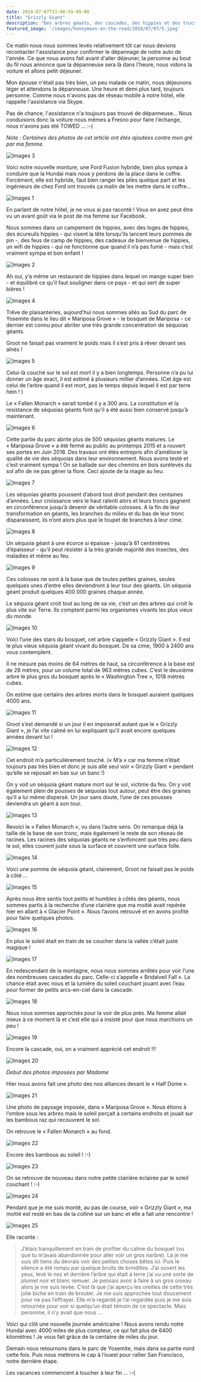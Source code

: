 ```yaml
---
date: 2018-07-07T23:00:59-09:00
title: "Grizzly Giant"
description: "Des arbres géants, des cascades, des hippies et des trucs mignons"
featured_image: '/images/honeymoon-on-the-road/2018/07/07/5.jpeg'
---
```


Ce matin nous nous sommes levés relativement tôt car nous devions recontacter l'assistance pour confirmer le dépannage de notre auto de l'année. Ce que nous avons fait avant d'aller déjeuner, la personne au bout du fil nous annonce que la dépanneuse sera là dans l'heure, nous vidons la voiture et allons petit déjeuner. 

Mon épouse n'était pas très bien, un peu malade ce matin, nous déjeunons léger et attendons la dépanneuse. Une heure et demi plus tard, toujours personne. Comme nous n'avons pas de réseau mobile à notre hôtel, elle rappelle l'assistance via Skype. 

Pas de chance, l'assistance n'a toujours pas trouvé de dépanneuse... Nous conduisons donc la voiture nous mêmes a Fresno pour faire l'échange, nous n'avons pas été TOWED ... :-(


*Note : Certaines des photos de cet article ont étés ajoutées contre mon gré par ma femme.*

![Images 3](/images/honeymoon-on-the-road/2018/07/07/3.jpeg)

Voici notre nouvelle monture, une Ford Fusion hybride, bien plus sympa à conduire que la Hundai mais nous y perdons de la place dans le coffre. Forcément, elle est hybride, faut bien ranger les piles quelque part et les ingénieurs de chez Ford ont trouvés ça malin de les mettre dans le coffre...

![Images 1](/images/honeymoon-on-the-road/2018/07/07/1.jpeg)

En parlant de notre hôtel, je ne vous ai pas raconté ! Vous en avez peut être vu un avant goût via le post de ma femme sur Facebook. 

Nous sommes dans un campement de hippies, avec des loges de hippies, des écureuils hippies - qui visent la tête lorsqu’ils lancent leurs pommes de pin -, des feus de camp de hippies, des cadeaux de bienvenue de hippies, un wifi de hippies - qui ne fonctionne que quand il n’a pas fumé - mais c’est vraiment sympa et bon enfant !

![Images 2](/images/honeymoon-on-the-road/2018/07/07/2.jpeg)

Ah oui, y’a même un restaurant de hippies dans lequel on mange super bien - et équilibré ce qu’il faut souligner dans ce pays - et qui sert de super bières !

![Images 4](/images/honeymoon-on-the-road/2018/07/07/4.jpeg)

Trêve de plaisanteries, aujourd’hui nous sommes allés au Sud du parc de Yosemite dans le lieu dit « Mariposa Grove » - le bosquet de Mariposa - ce dernier est connu pour abriter une très grande concentration de séquoias géants. 

Groot ne faisait pas vraiment le poids mais il s’est pris à rêver devant ses aînés !

![Images 5](/images/honeymoon-on-the-road/2018/07/07/5.jpeg)

Celui-là couché sur le sol est mort il y a bien longtemps. Personne n’a pu lui donner un âge exact, il est estimé à plusieurs millier d’années. (Cet âge est celui de l’arbre quand il est mort, pas le temps depuis lequel il est par terre hein ! )

Le « Fallen Monarch » serait tombé il y a 300 ans. La constitution et la resistance de séquoias géants font qu’il a été aussi bien conservé jusqu’à maintenant. 

![Images 6](/images/honeymoon-on-the-road/2018/07/07/6.jpeg)

Cette partie du parc abrite plus de 500 séquoias géants matures. Le « Mariposa Grove » a été fermé au public au printemps 2015 et a rouvert ses portes en Juin 2018. Des travaux ont étés entrepris afin d’améliorer la qualité de vie des séquoias dans leur environnement. Nous avons testé et c’est vraiment sympa ! On se ballade sur des chemins en bois surélevés du sol afin de ne pas gêner la flore. Ceci ajoute de la magie au lieu. 

![Images 7](/images/honeymoon-on-the-road/2018/07/07/7.jpeg)

Les séquoias géants poussent d’abord tout droit pendant des centaines d’années. Leur croissance vers le haut ralenti alors et leurs troncs gagnent en circonférence jusqu’à devenir de véritable colosses. A la fin de leur transformation en géants, les branches du milieu et du bas de leur tronc disparaissent, ils n’ont alors plus que le toupet de branches à leur cime. 

![Images 8](/images/honeymoon-on-the-road/2018/07/07/8.jpeg)

Un séquoia géant à une écorce si épaisse - jusqu’à 61 centimètres d’épaisseur - qu’il peut résister à la très grande majorité des insectes, des maladies et même au feu. 

![Images 9](/images/honeymoon-on-the-road/2018/07/07/9.jpeg)

Ces colosses ne sont à la base que de toutes petites graines, seules quelques unes d’entre elles deviendront à leur tour des géants. Un séquoia géant produit quelques 400 000 graines chaque année. 

Le séquoia géant croit tout au long de sa vie, c’est un des arbres qui croit le plus vite sur Terre. Ils comptent parmi les organismes vivants les plus vieux du monde.

![Images 10](/images/honeymoon-on-the-road/2018/07/07/10.jpeg)

Voici l’une des stars du bosquet, cet arbre s’appelle « Grizzly Giant ». Il est le plus vieux séquoia géant vivant du bosquet. De sa cime, 1900 à 2400 ans vous contemplent. 

Il ne mesure pas moins de 64 mètres de haut, sa circonférence à la base est de 28 mètres, pour un volume total de 963 mètres cubes. C’est le deuxième arbre le plus gros du bosquet après le « Washington Tree », 1018 mètres cubes.

On estime que certains des arbres morts dans le bosquet auraient quelques 4000 ans. 

![Images 11](/images/honeymoon-on-the-road/2018/07/07/11.jpeg)

Groot s’est demandé si un jour il en imposerait autant que le « Grizzly Giant », je l’ai vite calmé en lui expliquant qu’il avait encore quelques années devant lui !

![Images 12](/images/honeymoon-on-the-road/2018/07/07/12.jpeg)

Cet endroit m’a particulièrement touché. (« M’a » car ma femme n’était toujours pas très bien et donc je suis allé seul voir « Grizzly Giant » pendant qu’elle se reposait en bas sur un banc !)

On y voit un séquoia géant mature mort sur le sol, victime du feu. On y voit également plein de pousses de séquoias tout autour, peut être des graines qu’il a lui même dispersé. Un jour sans doute, l’une de ces pousses deviendra un géant à son tour. 

![Images 13](/images/honeymoon-on-the-road/2018/07/07/13.jpeg)

Revoici le « Fallen Monarch », vu dans l’autre sens. On remarque déjà la taille de la base de son tronc, mais également le reste de son réseau de racines. Les racines des séquoias géants ne s’enfoncent que très peu dans le sol, elles courent juste sous la surface et couvrent une surface folle. 

![Images 14](/images/honeymoon-on-the-road/2018/07/07/14.jpeg)

Voici une pomme de séquoia géant, clairement, Groot ne faisait pas le poids à côté ... 

![Images 15](/images/honeymoon-on-the-road/2018/07/07/15.jpeg)

Après nous être sentis tout petits et humbles à côtés des géants, nous sommes partis à la recherche d’une clairière que ma moitié avait repérée hier en allant à « Glacier Point ». Nous l’avons retrouvé et en avons profité pour faire quelques photos. 

![Images 16](/images/honeymoon-on-the-road/2018/07/07/16.jpeg)

En plus le soleil était en train de se coucher dans la vallée c’était juste magique !

![Images 17](/images/honeymoon-on-the-road/2018/07/07/17.jpeg)

En redescendant de la montagne, nous nous sommes arrêtés pour voir l’une des nombreuses cascades du parc. Celle-ci s’appelle « Bridalveil Fall ». La chance était avec nous et la lumière du soleil couchant jouant avec l’eau pour former de petits arcs-en-ciel dans la cascade. 

![Images 18](/images/honeymoon-on-the-road/2018/07/07/18.jpeg)

Nous nous sommes approchés pour la voir de plus près. Ma femme allait mieux à ce moment là et c’est elle qui a insisté pour que nous marchions un peu !

![Images 19](/images/honeymoon-on-the-road/2018/07/07/19.jpeg)

Encore la cascade, oui, on a vraiment apprécié cet endroit !!!

![Images 20](/images/honeymoon-on-the-road/2018/07/07/20.jpeg)

*Debut des photos imposées par Madame*

Hier nous avons fait une photo des nos alliances devant le « Half Dome ». 

![Images 21](/images/honeymoon-on-the-road/2018/07/07/21.jpeg)

Une photo de paysage imposée, dans « Mariposa Grove ». Nous étions à l’ombre sous les arbres mais le soleil perçait à certains endroits et jouait sur les bambous raz qui recouvrent le sol. 

On retrouve le « Fallen Monarch » au fond. 

![Images 22](/images/honeymoon-on-the-road/2018/07/07/22.jpeg)

Encore des bambous au soleil ! :-)

![Images 23](/images/honeymoon-on-the-road/2018/07/07/23.jpeg)

On se retrouve de nouveau dans notre petite clairière éclairée par le soleil couchant ! :-)

![Images 24](/images/honeymoon-on-the-road/2018/07/07/24.jpeg)

Pendant que je me suis monté, au pas de course, voir « Grizzly Giant », ma moitié est resté en bas de la colline sur un banc et elle a fait une rencontre !

![Images 25](/images/honeymoon-on-the-road/2018/07/07/25.jpeg)

Elle raconte :

> J’étais tranquillement en train de profiter du calme du bosquet (vu que tu m’avais abandonnée pour aller voir un gros narbre). Là je me suis dit tiens du devrais voir des petites choses bêtes ici. Puis le silence a été rompu par quelque bruits de brindilles. J’ai ouvert les yeux, levé le nez et derrière l’arbre qui était à terre j’ai vu une sorte de plumet noir et blanc remuer. Je pensais avoir à faire à un gros oiseau alors je me suis levée. C’est là que j’ai aperçu les oreilles de cette très jolie biche en train de brouter. Je me suis approchée tout doucement pour ne pas l’effrayer. Elle m’a regardé je l’ai regardée puis je me suis retournée pour voir si quelqu’un était témoin de ce spectacle. Mais personne, il n’y avait que nous ...

Voici qui clôt une nouvelle journée américaine ! Nous avons rendu notre Hundai avec 4000 miles de plus compteur, ce qui fait plus de 6400 kilomètres ! Je vous fait grâce de la centaine de miles du jour. 

Demain nous retournons dans le parc de Yosemite, mais dans sa partie nord cette fois. Puis nous mettrons le cap à l’ouest pour rallier San Francisco, notre dernière étape. 

Les vacances commencent à toucher à leur fin ... :-(